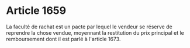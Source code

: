 # Article 1659

La faculté de rachat est un pacte par lequel le vendeur se réserve de reprendre la chose vendue, moyennant la restitution du prix principal et le remboursement dont il est parlé à l'article 1673.
